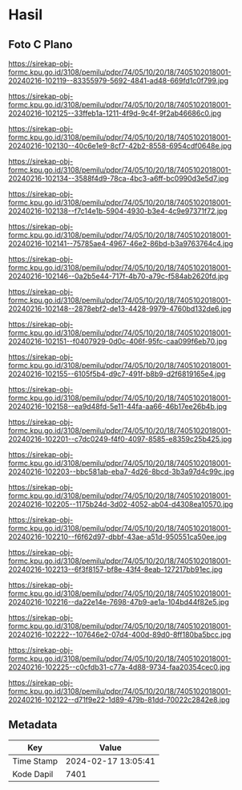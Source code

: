 # Hasil

## Foto C Plano

https://sirekap-obj-formc.kpu.go.id/3108/pemilu/pdpr/74/05/10/20/18/7405102018001-20240216-102119--83355979-5692-4841-ad48-669fd1c0f799.jpg

https://sirekap-obj-formc.kpu.go.id/3108/pemilu/pdpr/74/05/10/20/18/7405102018001-20240216-102125--33ffeb1a-1211-4f9d-9c4f-9f2ab46686c0.jpg

https://sirekap-obj-formc.kpu.go.id/3108/pemilu/pdpr/74/05/10/20/18/7405102018001-20240216-102130--40c6e1e9-8cf7-42b2-8558-6954cdf0648e.jpg

https://sirekap-obj-formc.kpu.go.id/3108/pemilu/pdpr/74/05/10/20/18/7405102018001-20240216-102134--3588f4d9-78ca-4bc3-a6ff-bc0990d3e5d7.jpg

https://sirekap-obj-formc.kpu.go.id/3108/pemilu/pdpr/74/05/10/20/18/7405102018001-20240216-102138--f7c14e1b-5904-4930-b3e4-4c9e97371f72.jpg

https://sirekap-obj-formc.kpu.go.id/3108/pemilu/pdpr/74/05/10/20/18/7405102018001-20240216-102141--75785ae4-4967-46e2-86bd-b3a9763764c4.jpg

https://sirekap-obj-formc.kpu.go.id/3108/pemilu/pdpr/74/05/10/20/18/7405102018001-20240216-102146--0a2b5e44-717f-4b70-a79c-f584ab2620fd.jpg

https://sirekap-obj-formc.kpu.go.id/3108/pemilu/pdpr/74/05/10/20/18/7405102018001-20240216-102148--2878ebf2-de13-4428-9979-4760bd132de6.jpg

https://sirekap-obj-formc.kpu.go.id/3108/pemilu/pdpr/74/05/10/20/18/7405102018001-20240216-102151--f0407929-0d0c-406f-95fc-caa099f6eb70.jpg

https://sirekap-obj-formc.kpu.go.id/3108/pemilu/pdpr/74/05/10/20/18/7405102018001-20240216-102155--6105f5b4-d9c7-491f-b8b9-d2f6819165e4.jpg

https://sirekap-obj-formc.kpu.go.id/3108/pemilu/pdpr/74/05/10/20/18/7405102018001-20240216-102158--ea9d48fd-5e11-44fa-aa66-46b17ee26b4b.jpg

https://sirekap-obj-formc.kpu.go.id/3108/pemilu/pdpr/74/05/10/20/18/7405102018001-20240216-102201--c7dc0249-f4f0-4097-8585-e8359c25b425.jpg

https://sirekap-obj-formc.kpu.go.id/3108/pemilu/pdpr/74/05/10/20/18/7405102018001-20240216-102203--bbc581ab-eba7-4d26-8bcd-3b3a97d4c99c.jpg

https://sirekap-obj-formc.kpu.go.id/3108/pemilu/pdpr/74/05/10/20/18/7405102018001-20240216-102205--1175b24d-3d02-4052-ab04-d4308ea10570.jpg

https://sirekap-obj-formc.kpu.go.id/3108/pemilu/pdpr/74/05/10/20/18/7405102018001-20240216-102210--f6f62d97-dbbf-43ae-a51d-950551ca50ee.jpg

https://sirekap-obj-formc.kpu.go.id/3108/pemilu/pdpr/74/05/10/20/18/7405102018001-20240216-102213--6f3f8157-bf8e-43f4-8eab-127217bb91ec.jpg

https://sirekap-obj-formc.kpu.go.id/3108/pemilu/pdpr/74/05/10/20/18/7405102018001-20240216-102216--da22e14e-7698-47b9-ae1a-104bd44f82e5.jpg

https://sirekap-obj-formc.kpu.go.id/3108/pemilu/pdpr/74/05/10/20/18/7405102018001-20240216-102222--107646e2-07d4-400d-89d0-8ff180ba5bcc.jpg

https://sirekap-obj-formc.kpu.go.id/3108/pemilu/pdpr/74/05/10/20/18/7405102018001-20240216-102225--c0cfdb31-c77a-4d88-9734-faa20354cec0.jpg

https://sirekap-obj-formc.kpu.go.id/3108/pemilu/pdpr/74/05/10/20/18/7405102018001-20240216-102122--d71f9e22-1d89-479b-81dd-70022c2842e8.jpg


## Metadata

| Key        | Value               |
| ---------- | ------------------- |
| Time Stamp | 2024-02-17 13:05:41 |
| Kode Dapil | 7401                |



